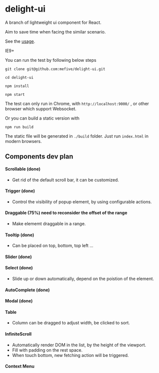 # delight-ui

A branch of lightweight ui component for React.

Aim to save time when facing the similar scenario.

See the [usage](http://mefive.github.io/delight-ui/).

IE9+

You can run the test by following below steps

``` 
git clone git@github.com:mefive/delight-ui.git
```

``` 
cd delight-ui
```

``` 
npm install
```

``` 
npm start
```

The test can only run in Chrome, with `http://localhost:9000/` , or other browser which support Websocket.

Or you can build a static version with

``` 
npm run build
```

The static file will be generated in `./build` folder. Just run `index.html` in modern browsers.



## Components dev plan

#### Scrollable (done)

* Get rid of the default scroll bar, it can be customized.

#### Trigger (done)

* Control the visibility of popup element, by using configurable actions.

#### Draggable (75%) need to reconsider the offset of the range

* Make elememt draggable in a range.

#### Tooltip (done)

* Can be placed on top, bottom, top left ...

#### Slider (done)

#### Select (done)

* Slide up or down automatically, depend on the poistion of the element.

#### AutoComplete (done)

#### Modal (done)

#### Table

* Column can be dragged to adjust width, be clicked to sort.

#### InfiniteScroll

* Automatically render DOM in the list, by the height of the viewport.
* Fill with padding on the rest space.
* When touch bottom, new fetching action will be triggered.

#### Context Menu